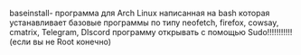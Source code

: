  baseinstall- программа для Arch Linux написанная на bash которая устанавливает базовые программы по типу neofetch, firefox, cowsay, cmatrix, Telegram, DIscord 
 программу открывать с помощью Sudo!!!!!!!!!!!(если вы не Root конечно) 
